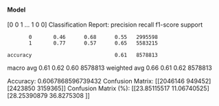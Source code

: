 #### Model
[0 0 1 ... 1 0 0]
Classification Report:
              precision    recall  f1-score   support

           0       0.46      0.68      0.55   2995598
           1       0.77      0.57      0.65   5583215

    accuracy                           0.61   8578813
   macro avg       0.61      0.62      0.60   8578813
weighted avg       0.66      0.61      0.62   8578813

Accuracy: 0.6067868596739432
Confusion Matrix:
[[2046146  949452]
 [2423850 3159365]]
Confusion Matrix (%):
[[23.85115517 11.06740525]
 [28.25390879 36.8275308 ]]
